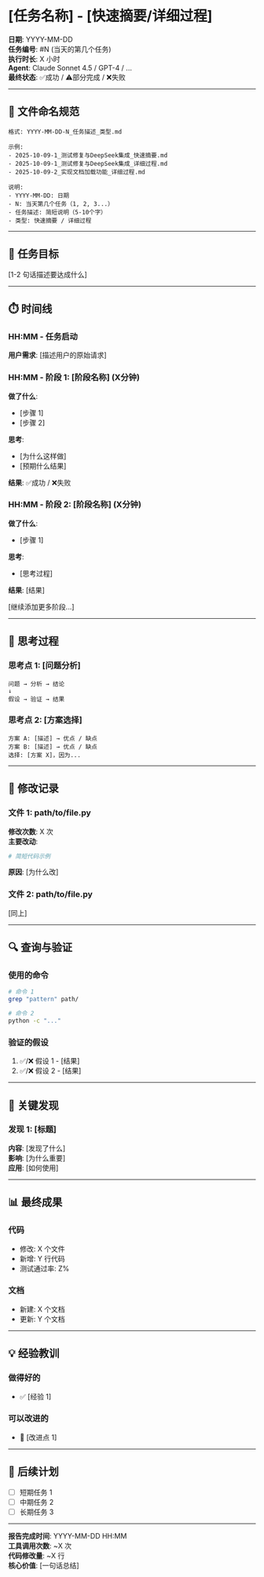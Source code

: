 # [任务名称] - [快速摘要/详细过程]

**日期**: YYYY-MM-DD  
**任务编号**: #N (当天的第几个任务)  
**执行时长**: X 小时  
**Agent**: Claude Sonnet 4.5 / GPT-4 / ...  
**最终状态**: ✅成功 / ⚠️部分完成 / ❌失败

---

## 📝 文件命名规范

```
格式: YYYY-MM-DD-N_任务描述_类型.md

示例:
- 2025-10-09-1_测试修复与DeepSeek集成_快速摘要.md
- 2025-10-09-1_测试修复与DeepSeek集成_详细过程.md
- 2025-10-09-2_实现文档加载功能_详细过程.md

说明:
- YYYY-MM-DD: 日期
- N: 当天第几个任务（1, 2, 3...）
- 任务描述: 简短说明（5-10个字）
- 类型: 快速摘要 / 详细过程
```

---

## 🎯 任务目标

[1-2 句话描述要达成什么]

---

## ⏱️ 时间线

### HH:MM - 任务启动
**用户需求**: [描述用户的原始请求]

### HH:MM - 阶段 1: [阶段名称] (X分钟)
**做了什么**:
- [步骤 1]
- [步骤 2]

**思考**:
- [为什么这样做]
- [预期什么结果]

**结果**: ✅成功 / ❌失败

### HH:MM - 阶段 2: [阶段名称] (X分钟)
**做了什么**:
- [步骤 1]

**思考**:
- [思考过程]

**结果**: [结果]

[继续添加更多阶段...]

---

## 💭 思考过程

### 思考点 1: [问题分析]
```
问题 → 分析 → 结论
↓
假设 → 验证 → 结果
```

### 思考点 2: [方案选择]
```
方案 A: [描述] → 优点 / 缺点
方案 B: [描述] → 优点 / 缺点
选择: [方案 X]，因为...
```

---

## 🔧 修改记录

### 文件 1: path/to/file.py
**修改次数**: X 次  
**主要改动**:
```python
# 简短代码示例
```
**原因**: [为什么改]

### 文件 2: path/to/file.py
[同上]

---

## 🔍 查询与验证

### 使用的命令
```bash
# 命令 1
grep "pattern" path/

# 命令 2
python -c "..."
```

### 验证的假设
1. ✅/❌ 假设 1 - [结果]
2. ✅/❌ 假设 2 - [结果]

---

## 🎯 关键发现

### 发现 1: [标题]
**内容**: [发现了什么]  
**影响**: [为什么重要]  
**应用**: [如何使用]

---

## 📊 最终成果

### 代码
- 修改: X 个文件
- 新增: Y 行代码
- 测试通过率: Z%

### 文档
- 新建: X 个文档
- 更新: Y 个文档

---

## 💡 经验教训

### 做得好的
- ✅ [经验 1]

### 可以改进的
- 🔄 [改进点 1]

---

## 🔮 后续计划

- [ ] 短期任务 1
- [ ] 中期任务 2
- [ ] 长期任务 3

---

**报告完成时间**: YYYY-MM-DD HH:MM  
**工具调用次数**: ~X 次  
**代码修改量**: ~X 行  
**核心价值**: [一句话总结]

